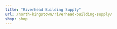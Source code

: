 ```yaml
---
title: "Riverhead Building Supply"
url: /north-kingstown/riverhead-building-supply/
shop: shop
---
```

